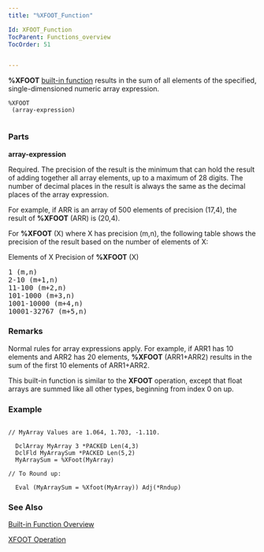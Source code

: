 ```yaml
---
title: "%XFOOT_Function"

Id: XFOOT_Function
TocParent: Functions_overview
TocOrder: 51


---
```


<span style="FONT-WEIGHT: bold">%XFOOT</span> [built-in function](Functions_overview.html) results in the sum of all elements of the specified, single-dimensioned numeric array expression. 

```
%XFOOT 
 (array-expression) 
        
```

### Parts

**array-expression** 

Required. The precision of the result is the minimum that can hold the result of adding together all array elements, up to a maximum of 28 digits. The number of decimal places in the result is always the same as the decimal places of the array expression. 

For example, if ARR is an array of 500 elements of precision (17,4), the result of **%XFOOT** (ARR) is (20,4). 

For **%XFOOT** (X) where X has precision (m,n), the following table shows the precision of the result based on the number of elements of X: 

Elements of X Precision of **%XFOOT** (X)
<pre>1 (m,n) 
2-10 (m+1,n) 
11-100 (m+2,n) 
101-1000 (m+3,n) 
1001-10000 (m+4,n) 
10001-32767 (m+5,n) </pre>


### Remarks
Normal rules for array expressions apply. For example, if ARR1 has 10 elements and ARR2 has 20 elements, **%XFOOT** (ARR1+ARR2) results in the sum of the first 10 elements of ARR1+ARR2. 

This built-in function is similar to the **XFOOT** operation, except that float arrays are summed like all other types, beginning from index 0 on up. 

### Example

```

// MyArray Values are 1.064, 1.703, -1.110.

  DclArray MyArray 3 *PACKED Len(4,3)
  DclFld MyArraySum *PACKED Len(5,2)
  MyArraySum = %XFoot(MyArray)

// To Round up:

  Eval (MyArraySum = %Xfoot(MyArray)) Adj(*Rndup)
```

### See Also
[Built-in Function Overview](Functions_overview.html)

[XFOOT Operation](XFOOT.html) 
